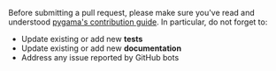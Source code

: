 Before submitting a pull request, please make sure you've read and understood
[pygama's contribution
guide](https://legend-exp.github.io/pygama/main/contributing.html). In
particular, do not forget to:

* Update existing or add new **tests**
* Update existing or add new **documentation**
* Address any issue reported by GitHub bots

